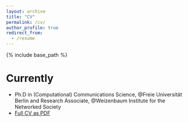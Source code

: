 ```yaml
---
layout: archive
title: "CV"
permalink: /cv/
author_profile: true
redirect_from:
  - /resume
---
```


{% include base_path %}

Currently
======
* Ph.D in (Computational) Communications Science, @Freie Universität Berlin and Research Associate, @Weizenbaum Institute for the Networked Society
* [Full CV as PDF](http://lionwedel.github.io/files/current_cv.pdf)
